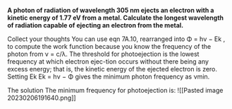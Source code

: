 **A photon of radiation of wavelength 305 nm ejects an electron with a kinetic energy of 1.77 eV from a metal. Calculate the longest wavelength of radiation capable of ejecting an electron from the metal.**

Collect your thoughts You can use eqn 7A.10, rearranged into Φ = hν − Ek
, to compute the work function because you know
the frequency of the photon from ν = c/λ. The threshold for photoejection is the lowest frequency at which electron ejec-tion occurs without there being any excess energy; that is, the kinetic energy of the ejected electron is zero. Setting Ek Ek = hν − Φ gives the minimum photon frequency as νmin.

The solution The minimum frequency for photoejection is:
![[Pasted image 20230206191640.png]]
